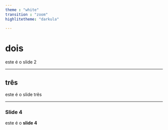 ```yaml
---
theme : "white"
transition : "zoom"
highlitetheme: "darkula"

---
```


# dois
este é o slide 2

---

## três
este é o slide três

---

### Slide 4
este é o <strong>slide 4</strong>

